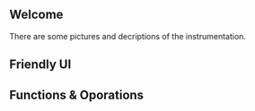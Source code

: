 ## Welcome

There are some pictures and decriptions of the instrumentation.

## Friendly UI

## Functions & Oporations

